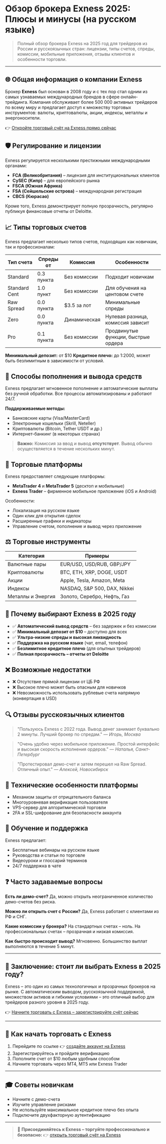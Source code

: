 # Обзор брокера Exness 2025: Плюсы и минусы (на русском языке)

> Полный обзор брокера Exness на 2025 год для трейдеров из России и русскоязычных стран: лицензии, типы счетов, спреды, комиссии, мобильные приложения, отзывы клиентов и особенности торговли.

---

## 🌐 Общая информация о компании Exness

Брокер **Exness** был основан в 2008 году и с тех пор стал одним из самых узнаваемых международных брендов в сфере онлайн-трейдинга. Компания обслуживает более 500 000 активных трейдеров по всему миру и предлагает доступ к множеству торговых инструментов: валюты, криптовалюты, акции, индексы, металлы и энергоносители.

👉 [Откройте торговый счёт на Exness прямо сейчас](https://one.exnesstrack.org/boarding/sign-up/a/english23)

## 🛡️ Регулирование и лицензии

Exness регулируется несколькими престижными международными органами:

* **FCA (Великобритания)** – лицензия для институциональных клиентов
* **CySEC (Кипр)** – для европейского рынка
* **FSCA (Южная Африка)**
* **FSA (Сейшельские острова)** – международная регистрация
* **CBCS (Кюрасао)**

Кроме того, Exness демонстрирует полную прозрачность, регулярно публикуя финансовые отчеты от Deloitte.

## 📈 Типы торговых счетов

Exness предлагает несколько типов счетов, подходящих как новичкам, так и профессионалам:

| Тип счета     | Спреды от  | Комиссия     | Особенности                         |
| ------------- | ---------- | ------------ | ----------------------------------- |
| Standard      | 0.3 пункта | Без комиссии | Подходит новичкам                   |
| Standard Cent | 1.0 пункт  | Без комиссии | Для обучения на центовом счете      |
| Raw Spread    | 0.0 пункта | \$3.5 за лот | Минимальные спреды                  |
| Zero          | 0.0 пункта | Динамическая | Нулевая разница, комиссия зависит   |
| Pro           | 0.1 пункта | Без комиссии | Продвинутые функции, быстрые ордера |

**Минимальный депозит:** от \$10
**Кредитное плечо:** до 1:2000, может быть безлимитным в зависимости от условий.

## 📅 Способы пополнения и вывода средств

Exness предлагает мгновенное пополнение и автоматические выплаты без ручной обработки. Все процессы автоматизированы и работают 24/7.

**Поддерживаемые методы:**

* Банковские карты (Visa/MasterCard)
* Электронные кошельки (Skrill, Neteller)
* Криптовалюты (Bitcoin, Tether USDT и др.)
* Интернет-банкинг (в некоторых странах)

> **Важно:** Комиссия за ввод и вывод **отсутствует**. Вывод обычно осуществляется в течение нескольких минут.

## 📲 Торговые платформы

Exness предоставляет следующие платформы:

* **MetaTrader 4** и **MetaTrader 5** (десктоп и мобильные)
* **Exness Trader** – фирменное мобильное приложение (iOS и Android)

Особенности:

* Локализация на русском языке
* Один клик для открытия сделок
* Расширенные графики и индикаторы
* Управление счетом, пополнение и вывод через приложение

## ⚖️ Торговые инструменты

| Категория         | Примеры                       |
| ----------------- | ----------------------------- |
| Валютные пары     | EUR/USD, USD/RUB, GBP/JPY     |
| Криптовалюты      | BTC, ETH, XRP, DOGE, USDT     |
| Акции             | Apple, Tesla, Amazon, Meta    |
| Индексы           | NASDAQ, S\&P 500, DAX, Nikkei |
| Металлы и Энергия | Золото, Серебро, Нефть, Газ   |

## 🚀 Почему выбирают Exness в 2025 году

* ✅ **Автоматический вывод средств** – без задержек и без комиссии
* ✅ **Минимальный депозит от \$10** – доступно для всех
* ✅ **Ультра-низкие спреды и высокая ликвидность**
* ✅ **Поддержка на русском языке** (чат, email, телефон)
* ✅ **Безлимитное кредитное плечо** (для опытных трейдеров)
* ✅ **Полная прозрачность – отчеты от Deloitte**

## ❌ Возможные недостатки

* ❌ Отсутствие прямой лицензии от ЦБ РФ
* ❌ Высокое плечо может быть опасным для новичков
* ❌ Невозможность использовать рублевые счета напрямую (конвертация в USD)

## 🔍 Отзывы русскоязычных клиентов

> "Пользуюсь Exness с 2022 года. Вывод денег занимает буквально 2 минуты. Лучший брокер по спредам."
> — *Игорь, Москва*

> "Очень удобно через мобильное приложение. Простой интерфейс и высокая скорость исполнения ордеров."
> — *Наталья, Санкт-Петербург*

> "Протестировал демо-счет и затем перешел на Raw Spread. Отличный опыт."
> — *Алексей, Новосибирск*

## 🔧 Технические особенности платформы

* Механизм защиты от отрицательного баланса
* Многоуровневая верификация пользователя
* VPS-сервер для алгоритмической торговли
* 2FA и SSL-шифрование для безопасности аккаунта

## 📆 Обучение и поддержка

Exness предлагает:

* Бесплатные вебинары на русском языке
* Руководства и статьи по торговле
* Видеоуроки и глоссарий терминов
* 24/7 поддержка в чате

## ❓ Часто задаваемые вопросы

**Есть ли демо-счет?**
Да, можно открыть неограниченное количество демо-счетов без риска.

**Можно ли открыть счет с России?**
Да, Exness работает с клиентами из РФ и СНГ.

**Какие комиссии у брокера?**
На стандартных счетах – ноль. На профессиональных счетах – прозрачная и низкая комиссия.

**Как быстро происходит вывод?**
Мгновенно. Большинство выплат выполняются в течение 5 минут.

---

## 🌟 Заключение: стоит ли выбрать Exness в 2025 году?

Exness – это один из самых технологичных и прозрачных брокеров на рынке. С автоматическим выводом, русскоязычной поддержкой, множеством активов и гибкими условиями – это отличный выбор для трейдеров разного уровня в 2025 году.

👉 [Начните торговать с Exness – зарегистрируйте счёт сейчас](https://one.exnesstrack.org/boarding/sign-up/a/english23)

---

## 🚀 Как начать торговать с Exness

1. Перейдите по ссылке 👉 [создайте аккаунт на Exness](https://one.exnesstrack.org/boarding/sign-up/a/english23)
2. Зарегистрируйтесь и пройдите верификацию
3. Пополните счет от \$10 любым удобным способом
4. Начните торговать через MT4, MT5 или Exness Trader

---

## 🎓 Советы новичкам

* Начните с демо-счета
* Изучите управление рисками
* Не используйте максимальное кредитное плечо без опыта
* Подключите двухфакторную аутентификацию

---

> 🔑 **Присоединяйтесь к Exness – торгуйте профессионально и безопасно:**
> 👉 [открыть торговый счёт на Exness](https://one.exnesstrack.org/boarding/sign-up/a/english23)

